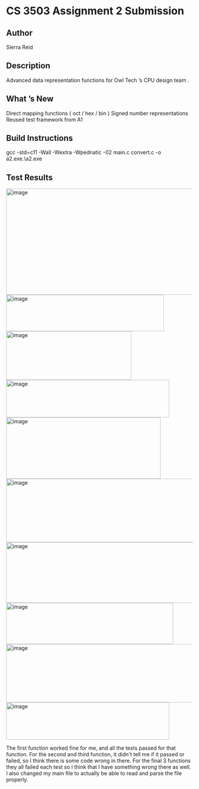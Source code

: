 # CS 3503 Assignment 2 Submission

## Author
Sierra Reid

## Description
Advanced data representation functions for Owl Tech ’s CPU design team .

## What ’s New
Direct mapping functions ( oct / hex / bin )
Signed number representations
Reused test framework from A1

## Build Instructions
gcc -std=c11 -Wall -Wextra -Wpednatic -02 main.c convert.c -o a2.exe.\a2.exe

## Test Results
<img width="746" height="286" alt="image" src="https://github.com/user-attachments/assets/b5d133a9-e5ef-42e5-9c6d-063c425e5448" />
<img width="426" height="98" alt="image" src="https://github.com/user-attachments/assets/3b5faf3e-cb43-45b5-89da-c8091a3fe595" />
<img width="338" height="131" alt="image" src="https://github.com/user-attachments/assets/081742a5-cd68-4750-8564-a95136f6b785" />
<img width="440" height="101" alt="image" src="https://github.com/user-attachments/assets/7bb0ec5f-4417-4a9c-bfbd-1a4b611d077a" />
<img width="417" height="165" alt="image" src="https://github.com/user-attachments/assets/76d19d4d-4a06-45bd-96f3-235620a5640d" />
<img width="570" height="171" alt="image" src="https://github.com/user-attachments/assets/2dbf3c21-5c65-4510-afa5-beb6ed404f5b" />
<img width="773" height="163" alt="image" src="https://github.com/user-attachments/assets/70cfa35f-0caf-4f75-a8b1-352779343dd7" />
<img width="451" height="111" alt="image" src="https://github.com/user-attachments/assets/67fa239d-0444-4fef-88ce-f097d6e1c6fb" />
<img width="795" height="157" alt="image" src="https://github.com/user-attachments/assets/ae1ba63c-7dbb-4dd2-9251-dd7b92c67b69" />
<img width="440" height="100" alt="image" src="https://github.com/user-attachments/assets/d4912402-6a7e-4364-8d21-c5e42b9c043a" />

The first function worked fine for me, and all the tests passed for that function. For the second and third function, it didn't tell me if it passed or failed, so I think there is some code wrong in there. For the final 3 functions they all failed each test so I think that I have something wrong there as well. I also changed my main file to actually be able to read and parse the file properly. 
